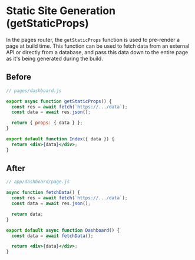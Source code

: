 # Static Site Generation (getStaticProps)
In the pages router, the `getStaticProps` function is used to pre-render a page at build time. This function can be used to fetch data from an external API or directly from a database, and pass this data down to the entire page as it's being generated during the build.

## Before
```jsx
// pages/dashboard.js

export async function getStaticProps() {
  const res = await fetch(`https://.../data`);
  const data = await res.json();

  return { props: { data } };
}

export default function Index({ data }) {
  return <div>{data}</div>;
}
```

## After
```jsx
// app/dashboard/page.js

async function fetchData() {
  const res = await fetch(`https://.../data`);
  const data = await res.json();

  return data;
}

export default async function Dashboard() {
  const data = await fetchData();

  return <div>{data}</div>;
}
```
